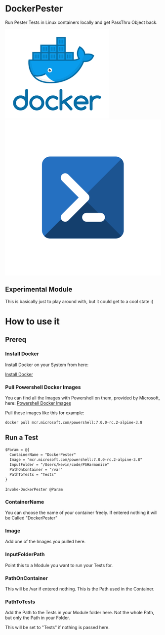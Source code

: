 # DockerPester
Run Pester Tests in Linux containers locally and get PassThru Object back.

![Docker](IMG/Docker.png)                        ![Powershell](IMG/powershell.png)

## Experimental Module

This is basically just to play around with, but it could get to a cool state :) 

 # How to use it

 ## Prereq

 ### Install Docker

 Install Docker on your System from here: 
 
 [Install Docker](https://docs.docker.com/install/)

 ### Pull Powershell Docker Images

 You can find all the Images with Powershell on them, provided by Microsoft, here: 
  [Powershell Docker Images](https://hub.docker.com/_/microsoft-powershell)

  Pull these images like this for example:

  ```
  docker pull mcr.microsoft.com/powershell:7.0.0-rc.2-alpine-3.8
  ```

  ## Run a Test

  ```
$Param = @{
    ContainerName = "DockerPester"
    Image = "mcr.microsoft.com/powershell:7.0.0-rc.2-alpine-3.8"
    InputFolder = "/Users/kevin/code/PSHarmonize"
    PathOnContainer = "/var"
    PathToTests = "Tests"
}

Invoke-DockerPester @Param
  ```

  ### ContainerName

You can choose the name of your container freely. If entered nothing it will be Called "DockerPester"

  ### Image

Add one of the Images you pulled here.

  ### InputFolderPath

Point this to a Module you want to run your Tests for.

  ### PathOnContainer

This will be /var if entered nothing. This is the Path used in the Container.

  ### PathToTests

Add the Path to the Tests in your Module folder here. Not the whole Path, but only the Path in your Folder.

This will be set to "Tests" if nothing is passed here.

